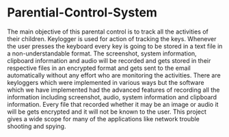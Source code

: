 # Parential-Control-System
The main objective of this parental control is to track all the activities of their children.
Keylogger is used for action of tracking the keys. 
Whenever the user presses the keyboard every key is going to be stored in a text file in a non-understandable format.
The screenshot, system information, clipboard information and audio will be recorded and gets stored in their respective files in an encrypted format
and gets sent to the email automatically without any effort who are monitoring the activities. 
There are keyloggers which were implemented in various ways but the software which we have implemented had the advanced features of
recording all the information including screenshot, audio, system information and clipboard information.
Every file that recorded whether it may be an image or audio it will be gets encrypted and it will not be known to the user. 
This project gives a wide scope for many of the applications like network trouble shooting and spying. 
